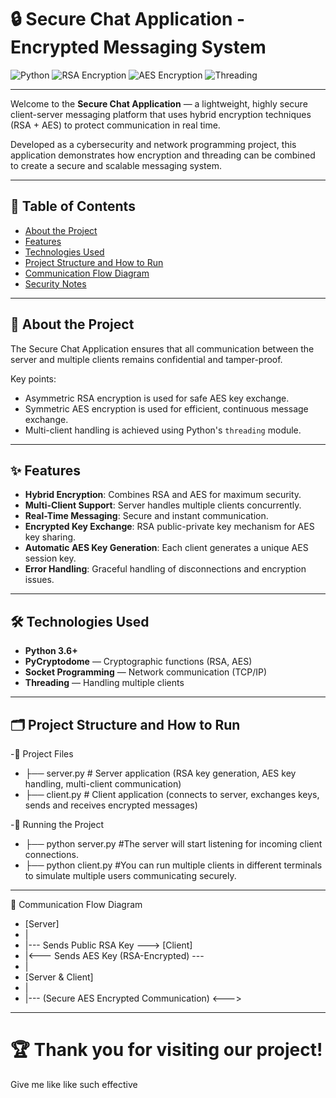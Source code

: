 # 🔒 Secure Chat Application - Encrypted Messaging System

![Python](https://img.shields.io/badge/Python-3.6%2B-blue)
![RSA Encryption](https://img.shields.io/badge/RSA-Encryption-critical)
![AES Encryption](https://img.shields.io/badge/AES-Encryption-success)
![Threading](https://img.shields.io/badge/Multithreading-Enabled-lightgrey)

---

Welcome to the **Secure Chat Application** — a lightweight, highly secure client-server messaging platform that uses hybrid encryption techniques (RSA + AES) to protect communication in real time.

Developed as a cybersecurity and network programming project, this application demonstrates how encryption and threading can be combined to create a secure and scalable messaging system.

---

## 📜 Table of Contents
- [About the Project](#about-the-project)
- [Features](#features)
- [Technologies Used](#technologies-used)
- [Project Structure and How to Run](#project-structure-and-how-to-run)
- [Communication Flow Diagram](#communication-flow-diagram)
- [Security Notes](#security-notes)

---

## 🎯 About the Project

The Secure Chat Application ensures that all communication between the server and multiple clients remains confidential and tamper-proof.

Key points:
- Asymmetric RSA encryption is used for safe AES key exchange.
- Symmetric AES encryption is used for efficient, continuous message exchange.
- Multi-client handling is achieved using Python's `threading` module.

---

## ✨ Features
- **Hybrid Encryption**: Combines RSA and AES for maximum security.
- **Multi-Client Support**: Server handles multiple clients concurrently.
- **Real-Time Messaging**: Secure and instant communication.
- **Encrypted Key Exchange**: RSA public-private key mechanism for AES key sharing.
- **Automatic AES Key Generation**: Each client generates a unique AES session key.
- **Error Handling**: Graceful handling of disconnections and encryption issues.

---

## 🛠 Technologies Used
- **Python 3.6+**
- **PyCryptodome** — Cryptographic functions (RSA, AES)
- **Socket Programming** — Network communication (TCP/IP)
- **Threading** — Handling multiple clients
---

## 🗂 Project Structure and How to Run
-📂 Project Files
- ├── server.py    # Server application (RSA key generation, AES key handling, multi-client communication)
- ├── client.py    # Client application (connects to server, exchanges keys, sends and receives encrypted messages)

-🚀 Running the Project
-  ├── python server.py   #The server will start listening for incoming client connections.
-  ├── python client.py   #You can run multiple clients in different terminals to simulate multiple users communicating securely.


---
🔐 Communication Flow Diagram
 - [Server]
 -   |
 -   |--- Sends Public RSA Key ---> [Client]
 -   |<--- Sends AES Key (RSA-Encrypted) ---
 -   |
- [Server & Client]
-    |
-    |--- (Secure AES Encrypted Communication) <--->
---
# 🏆 Thank you for visiting our project!
Give me like like such effective 
   


